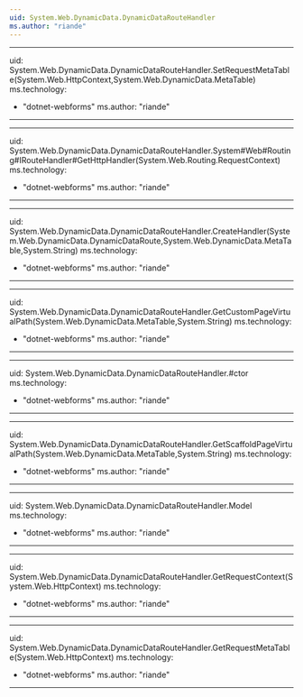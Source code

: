 ```yaml
---
uid: System.Web.DynamicData.DynamicDataRouteHandler
ms.author: "riande"
---
```


---
uid: System.Web.DynamicData.DynamicDataRouteHandler.SetRequestMetaTable(System.Web.HttpContext,System.Web.DynamicData.MetaTable)
ms.technology: 
  - "dotnet-webforms"
ms.author: "riande"
---

---
uid: System.Web.DynamicData.DynamicDataRouteHandler.System#Web#Routing#IRouteHandler#GetHttpHandler(System.Web.Routing.RequestContext)
ms.technology: 
  - "dotnet-webforms"
ms.author: "riande"
---

---
uid: System.Web.DynamicData.DynamicDataRouteHandler.CreateHandler(System.Web.DynamicData.DynamicDataRoute,System.Web.DynamicData.MetaTable,System.String)
ms.technology: 
  - "dotnet-webforms"
ms.author: "riande"
---

---
uid: System.Web.DynamicData.DynamicDataRouteHandler.GetCustomPageVirtualPath(System.Web.DynamicData.MetaTable,System.String)
ms.technology: 
  - "dotnet-webforms"
ms.author: "riande"
---

---
uid: System.Web.DynamicData.DynamicDataRouteHandler.#ctor
ms.technology: 
  - "dotnet-webforms"
ms.author: "riande"
---

---
uid: System.Web.DynamicData.DynamicDataRouteHandler.GetScaffoldPageVirtualPath(System.Web.DynamicData.MetaTable,System.String)
ms.technology: 
  - "dotnet-webforms"
ms.author: "riande"
---

---
uid: System.Web.DynamicData.DynamicDataRouteHandler.Model
ms.technology: 
  - "dotnet-webforms"
ms.author: "riande"
---

---
uid: System.Web.DynamicData.DynamicDataRouteHandler.GetRequestContext(System.Web.HttpContext)
ms.technology: 
  - "dotnet-webforms"
ms.author: "riande"
---

---
uid: System.Web.DynamicData.DynamicDataRouteHandler.GetRequestMetaTable(System.Web.HttpContext)
ms.technology: 
  - "dotnet-webforms"
ms.author: "riande"
---
